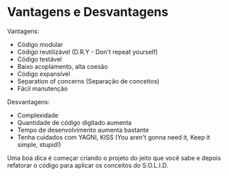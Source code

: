 # Vantagens e Desvantagens

Vantagens:

* Código modular
* Código reutilizável (D.R.Y - Don't repeat yourself)
* Código testável
* Baixo acoplamento, alta coesão
* Código expansível
* Separation of concerns (Separação de conceitos)
* Fácil manutenção

Desvantagens:

* Complexidade
* Quantidade de código digitado aumenta
* Tempo de desenvolvimento aumenta bastante
* Tenha cuidados com YAGNI, KISS (You aren't gonna need it, Keep it simple, stupid!)

Uma boa dica é começar criando o projeto do jeito que você sabe e depois refatorar o código para aplicar os conceitos do S.O.L.I.D.
